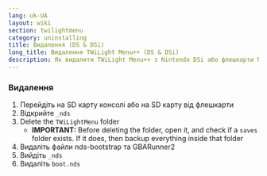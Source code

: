 ```yaml
---
lang: uk-UA
layout: wiki
section: twilightmenu
category: uninstalling
title: Видалення (DS & DSi)
long_title: Видалення TWiLight Menu++ (DS & DSi)
description: Як видалити TWiLight Menu++ з Nintendo DSi або флешкарти Nintendo DS
---
```


### Видалення
1. Перейдіть на SD карту консолі або на SD карту від флешкарти
1. Відкрийте `_nds`
1. Delete the `TWiLightMenu` folder
    - **IMPORTANT:** Before deleting the folder, open it, and check if a `saves` folder exists. If it does, then backup everything inside that folder
1. Видаліть файли nds-bootstrap та GBARunner2
1. Вийдіть `_nds`
1. Видаліть `boot.nds`
